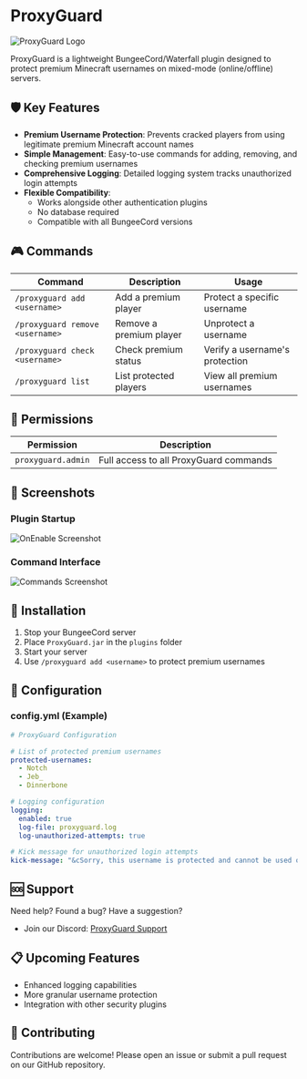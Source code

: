 # ProxyGuard

![ProxyGuard Logo](https://github.com/user-attachments/assets/173df816-7ee6-4f99-b2dd-8605188e2c02)

ProxyGuard is a lightweight BungeeCord/Waterfall plugin designed to protect premium Minecraft usernames on mixed-mode (online/offline) servers.

## 🛡️ Key Features

- **Premium Username Protection**: Prevents cracked players from using legitimate premium Minecraft account names
- **Simple Management**: Easy-to-use commands for adding, removing, and checking premium usernames
- **Comprehensive Logging**: Detailed logging system tracks unauthorized login attempts
- **Flexible Compatibility**: 
  - Works alongside other authentication plugins
  - No database required
  - Compatible with all BungeeCord versions

## 🎮 Commands

| Command | Description | Usage |
|---------|-------------|-------|
| `/proxyguard add <username>` | Add a premium player | Protect a specific username |
| `/proxyguard remove <username>` | Remove a premium player | Unprotect a username |
| `/proxyguard check <username>` | Check premium status | Verify a username's protection |
| `/proxyguard list` | List protected players | View all premium usernames |

## 🔐 Permissions

| Permission | Description |
|-----------|-------------|
| `proxyguard.admin` | Full access to all ProxyGuard commands |

## 📸 Screenshots

### Plugin Startup
![OnEnable Screenshot](https://github.com/user-attachments/assets/5c886756-4271-4cb4-810b-d5e35adab33a)

### Command Interface
![Commands Screenshot](https://github.com/user-attachments/assets/1740604f-abe8-4d6b-a7da-3b499bbd38c1)

## 🚀 Installation

1. Stop your BungeeCord server
2. Place `ProxyGuard.jar` in the `plugins` folder
3. Start your server
4. Use `/proxyguard add <username>` to protect premium usernames

## 📝 Configuration

### config.yml (Example)
```yaml
# ProxyGuard Configuration

# List of protected premium usernames
protected-usernames:
  - Notch
  - Jeb_
  - Dinnerbone

# Logging configuration
logging:
  enabled: true
  log-file: proxyguard.log
  log-unauthorized-attempts: true

# Kick message for unauthorized login attempts
kick-message: "&cSorry, this username is protected and cannot be used on this server."
```

## 🆘 Support

Need help? Found a bug? Have a suggestion?

- Join our Discord: [ProxyGuard Support](https://discord.gg/hdXRVacpgf)

## 📋 Upcoming Features

- Enhanced logging capabilities
- More granular username protection
- Integration with other security plugins

## 🤝 Contributing

Contributions are welcome! Please open an issue or submit a pull request on our GitHub repository.

